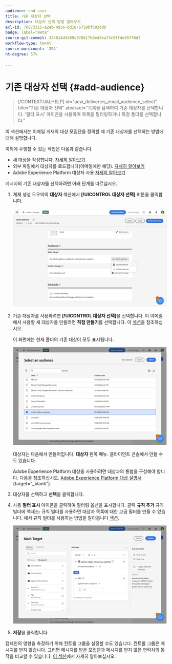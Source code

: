 ```yaml
---
audience: end-user
title: 기존 대상자 선택
description: 대상자 선택 방법 알아보기
exl-id: 76873315-a2eb-4936-bd10-6759bf603dd0
badge: label="Beta"
source-git-commit: 334014d3d89c878617b8e43ea73c9ff4e957f6d7
workflow-type: tm+mt
source-wordcount: '294'
ht-degree: 57%

---
```



# 기존 대상자 선택 {#add-audience}

>[!CONTEXTUALHELP]
>id="acw_deliveries_email_audience_select"
>title="기존 대상자 선택"
>abstract="목록을 탐색하여 기존 대상자를 선택합니다. &#39;필터 표시&#39; 아이콘을 사용하여 목록을 필터링하거나 특정 폴더를 선택합니다."

이 섹션에서는 이메일 게재의 대상 모집단을 정의할 때 기존 대상자를 선택하는 방법에 대해 설명합니다.

이외에 수행할 수 있는 작업은 다음과 같습니다.

* 새 대상을 작성합니다. [자세히 알아보기](segment-builder.md)
* 외부 파일에서 대상자를 로드합니다(이메일에만 해당). [자세히 알아보기](file-audience.md)
* Adobe Experience Platform 대상자 사용 [자세히 알아보기](aep-audience.md)


메시지의 기존 대상자를 선택하려면 아래 단계를 따르십시오.

1. 게재 생성 도우미의 **대상자** 섹션에서 **[!UICONTROL 대상자 선택]** 버튼을 클릭합니다.

   ![](assets/create-audience.png)

1. 기존 대상자를 사용하려면 **[!UICONTROL 대상자 선택]**&#x200B;을 선택합니다. 이 이메일에서 사용할 새 대상자를 만들려면 **직접 만들기**&#x200B;를 선택합니다. 이 [섹션](segment-builder.md)을 참조하십시오.

   이 화면에는 현재 폴더의 기존 대상이 모두 표시됩니다.

   ![](assets/create-audience2.png)

   대상자는 다음에서 만들어집니다. **대상자** 왼쪽 메뉴. 클라이언트 콘솔에서 만들 수도 있습니다.

   Adobe Experience Platform 대상을 사용하려면 대상과의 통합을 구성해야 합니다. 다음을 참조하십시오. [Adobe Experience Platform 대상 설명서](https://experienceleague.adobe.com/docs/experience-platform/destinations/home.html){target="_blank"}.

1. 대상자를 선택하고 **선택**&#x200B;을 클릭합니다.
1. 사용 **필터 표시** 아이콘을 클릭하여 필터링 옵션을 표시합니다. 클릭 **규칙 추가** 규칙 빌더에 액세스: 규칙 빌더를 사용하면 대상자 목록에 대한 고급 필터를 만들 수 있습니다. 에서 규칙 빌더를 사용하는 방법을 알아봅니다 [섹션](segment-builder.md).

   ![](assets/create-audience4.png)

1. **저장**&#x200B;을 클릭합니다.

캠페인의 영향을 측정하기 위해 컨트롤 그룹을 설정할 수도 있습니다. 컨트롤 그룹은 메시지를 받지 않습니다. 그러면 메시지를 받은 모집단과 메시지를 받지 않은 연락처의 동작을 비교할 수 있습니다. [이 섹션](control-group.md)에서 자세히 알아보십시오.